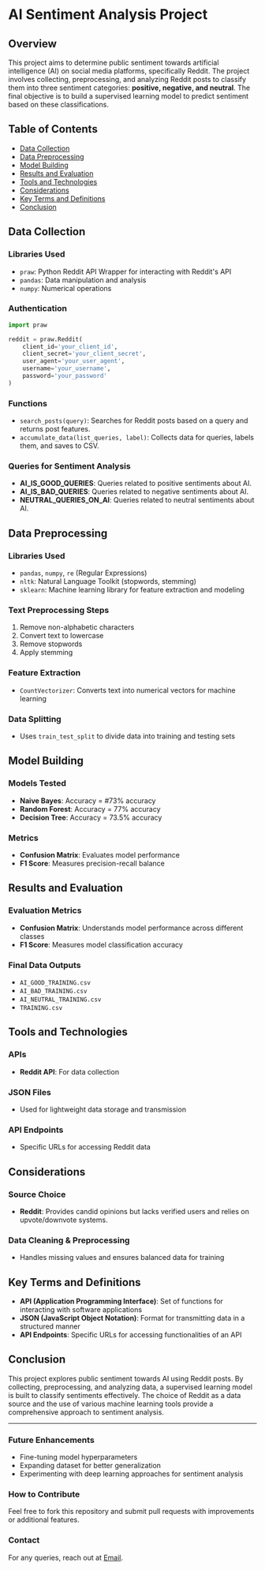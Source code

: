 # AI Sentiment Analysis Project

## Overview
This project aims to determine public sentiment towards artificial intelligence (AI) on social media platforms, specifically Reddit. The project involves collecting, preprocessing, and analyzing Reddit posts to classify them into three sentiment categories: **positive, negative, and neutral**. The final objective is to build a supervised learning model to predict sentiment based on these classifications.

## Table of Contents
- [Data Collection](#data-collection)
- [Data Preprocessing](#data-preprocessing)
- [Model Building](#model-building)
- [Results and Evaluation](#results-and-evaluation)
- [Tools and Technologies](#tools-and-technologies)
- [Considerations](#considerations)
- [Key Terms and Definitions](#key-terms-and-definitions)
- [Conclusion](#conclusion)

## Data Collection
### Libraries Used
- `praw`: Python Reddit API Wrapper for interacting with Reddit's API
- `pandas`: Data manipulation and analysis
- `numpy`: Numerical operations

### Authentication
```python
import praw

reddit = praw.Reddit(
    client_id='your_client_id',
    client_secret='your_client_secret',
    user_agent='your_user_agent',
    username='your_username',
    password='your_password'
)
```

### Functions
- `search_posts(query)`: Searches for Reddit posts based on a query and returns post features.
- `accumulate_data(list_queries, label)`: Collects data for queries, labels them, and saves to CSV.

### Queries for Sentiment Analysis
- **AI_IS_GOOD_QUERIES**: Queries related to positive sentiments about AI.
- **AI_IS_BAD_QUERIES**: Queries related to negative sentiments about AI.
- **NEUTRAL_QUERIES_ON_AI**: Queries related to neutral sentiments about AI.

## Data Preprocessing
### Libraries Used
- `pandas`, `numpy`, `re` (Regular Expressions)
- `nltk`: Natural Language Toolkit (stopwords, stemming)
- `sklearn`: Machine learning library for feature extraction and modeling

### Text Preprocessing Steps
1. Remove non-alphabetic characters
2. Convert text to lowercase
3. Remove stopwords
4. Apply stemming

### Feature Extraction
- `CountVectorizer`: Converts text into numerical vectors for machine learning

### Data Splitting
- Uses `train_test_split` to divide data into training and testing sets

## Model Building
### Models Tested
- **Naive Bayes**: Accuracy = #73% accuracy
- **Random Forest**: Accuracy = 77% accuracy
- **Decision Tree**: Accuracy = 73.5% accuracy

### Metrics
- **Confusion Matrix**: Evaluates model performance
- **F1 Score**: Measures precision-recall balance

## Results and Evaluation
### Evaluation Metrics
- **Confusion Matrix**: Understands model performance across different classes
- **F1 Score**: Measures model classification accuracy

### Final Data Outputs
- `AI_GOOD_TRAINING.csv`
- `AI_BAD_TRAINING.csv`
- `AI_NEUTRAL_TRAINING.csv`
- `TRAINING.csv`

## Tools and Technologies
### APIs
- **Reddit API**: For data collection

### JSON Files
- Used for lightweight data storage and transmission

### API Endpoints
- Specific URLs for accessing Reddit data

## Considerations
### Source Choice
- **Reddit**: Provides candid opinions but lacks verified users and relies on upvote/downvote systems.

### Data Cleaning & Preprocessing
- Handles missing values and ensures balanced data for training

## Key Terms and Definitions
- **API (Application Programming Interface)**: Set of functions for interacting with software applications
- **JSON (JavaScript Object Notation)**: Format for transmitting data in a structured manner
- **API Endpoints**: Specific URLs for accessing functionalities of an API

## Conclusion
This project explores public sentiment towards AI using Reddit posts. By collecting, preprocessing, and analyzing data, a supervised learning model is built to classify sentiments effectively. The choice of Reddit as a data source and the use of various machine learning tools provide a comprehensive approach to sentiment analysis.

---
### Future Enhancements
- Fine-tuning model hyperparameters
- Expanding dataset for better generalization
- Experimenting with deep learning approaches for sentiment analysis

### How to Contribute
Feel free to fork this repository and submit pull requests with improvements or additional features.

### Contact
For any queries, reach out at [Email](asivaprakash23@gmail.com).
